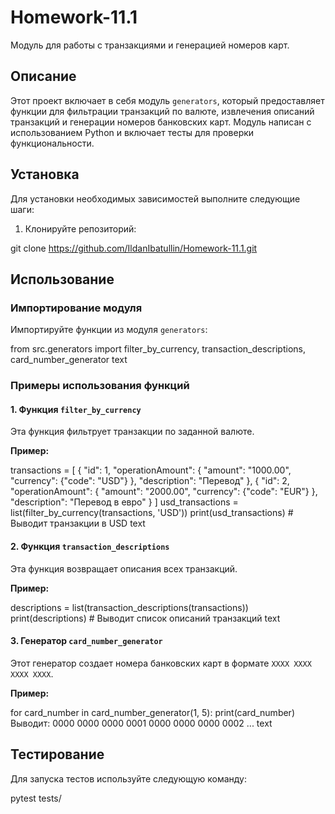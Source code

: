 # Homework-11.1

Модуль для работы с транзакциями и генерацией номеров карт.

## Описание

Этот проект включает в себя модуль `generators`, который предоставляет функции для фильтрации транзакций по валюте, извлечения описаний транзакций и генерации номеров банковских карт. Модуль написан с использованием Python и включает тесты для проверки функциональности.

## Установка

Для установки необходимых зависимостей выполните следующие шаги:

1. Клонируйте репозиторий:

git clone https://github.com/IldanIbatullin/Homework-11.1.git


## Использование

### Импортирование модуля

Импортируйте функции из модуля `generators`:

from src.generators import filter_by_currency, transaction_descriptions, card_number_generator
text

### Примеры использования функций

#### 1. Функция `filter_by_currency`

Эта функция фильтрует транзакции по заданной валюте.

**Пример:**

transactions = [
{
"id": 1,
"operationAmount": {
"amount": "1000.00",
"currency": {"code": "USD"}
},
"description": "Перевод"
},
{
"id": 2,
"operationAmount": {
"amount": "2000.00",
"currency": {"code": "EUR"}
},
"description": "Перевод в евро"
}
]
usd_transactions = list(filter_by_currency(transactions, 'USD'))
print(usd_transactions) # Выводит транзакции в USD
text

#### 2. Функция `transaction_descriptions`

Эта функция возвращает описания всех транзакций.

**Пример:**

descriptions = list(transaction_descriptions(transactions))
print(descriptions) # Выводит список описаний транзакций
text

#### 3. Генератор `card_number_generator`

Этот генератор создает номера банковских карт в формате `XXXX XXXX XXXX XXXX`.

**Пример:**

for card_number in card_number_generator(1, 5):
print(card_number)
Выводит:
0000 0000 0000 0001
0000 0000 0000 0002
...
text

## Тестирование

Для запуска тестов используйте следующую команду:

pytest tests/